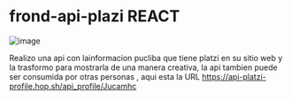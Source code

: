 # frond-api-plazi REACT

![image](https://github.com/Jucamhc/frond-api-plazi/assets/54044345/caebedce-b6ba-4cd7-8658-e1296c54800c)

Realizo una api con lainformacion pucliba que tiene platzi en su sitio web y la trasformo para mostrarla de una manera creativa, la api tambien puede ser consumida por otras personas , aqui esta la URL https://api-platzi-profile.hop.sh/api_profile/Jucamhc 
